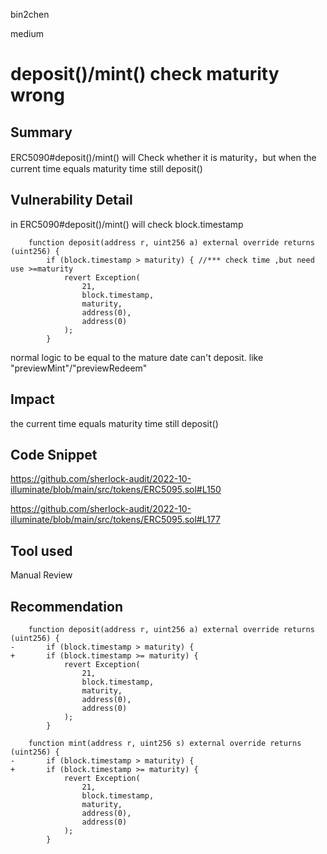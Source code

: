 bin2chen

medium

# deposit()/mint() check maturity wrong

## Summary
ERC5090#deposit()/mint() will Check whether it is maturity，but when the current time equals maturity time still deposit()

## Vulnerability Detail
in ERC5090#deposit()/mint() will check block.timestamp 
```solidity
    function deposit(address r, uint256 a) external override returns (uint256) {
        if (block.timestamp > maturity) { //*** check time ,but need use >=maturity
            revert Exception(
                21,
                block.timestamp,
                maturity,
                address(0),
                address(0)
            );
        }
```
normal logic to be equal to the mature date can't deposit. like "previewMint"/"previewRedeem"

## Impact
the current time equals maturity time still deposit()

## Code Snippet

https://github.com/sherlock-audit/2022-10-illuminate/blob/main/src/tokens/ERC5095.sol#L150

https://github.com/sherlock-audit/2022-10-illuminate/blob/main/src/tokens/ERC5095.sol#L177

## Tool used

Manual Review

## Recommendation
```solidity
    function deposit(address r, uint256 a) external override returns (uint256) {
-       if (block.timestamp > maturity) {
+       if (block.timestamp >= maturity) { 
            revert Exception(
                21,
                block.timestamp,
                maturity,
                address(0),
                address(0)
            );
        }

    function mint(address r, uint256 s) external override returns (uint256) {
-       if (block.timestamp > maturity) {
+       if (block.timestamp >= maturity) { 
            revert Exception(
                21,
                block.timestamp,
                maturity,
                address(0),
                address(0)
            );
        }
```
